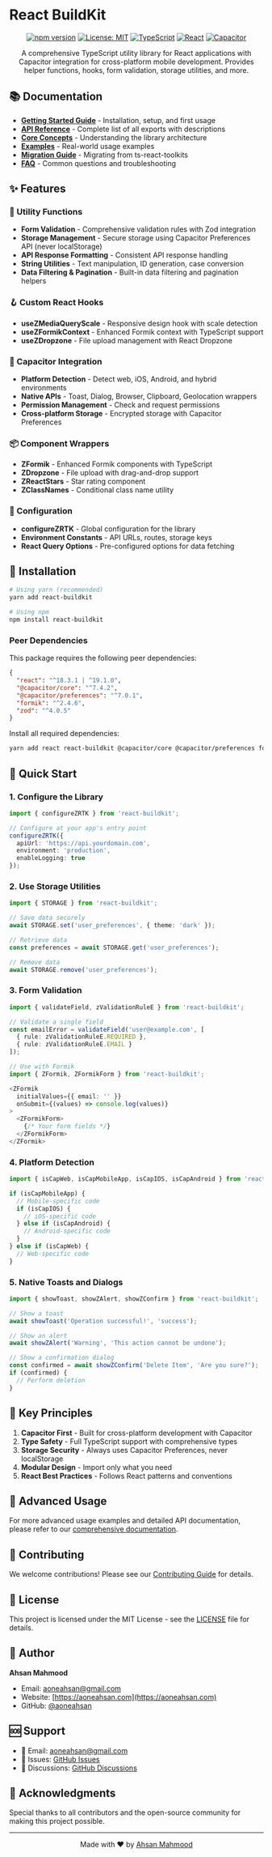 # React BuildKit

<div align="center">

[![npm version](https://img.shields.io/npm/v/react-buildkit.svg)](https://www.npmjs.com/package/react-buildkit)
[![License: MIT](https://img.shields.io/badge/License-MIT-yellow.svg)](https://opensource.org/licenses/MIT)
[![TypeScript](https://img.shields.io/badge/TypeScript-Ready-blue.svg)](https://www.typescriptlang.org/)
[![React](https://img.shields.io/badge/React-18.3.1%20%7C%2019.1.0-blue.svg)](https://reactjs.org/)
[![Capacitor](https://img.shields.io/badge/Capacitor-7.x-blue.svg)](https://capacitorjs.com/)

A comprehensive TypeScript utility library for React applications with Capacitor integration for cross-platform mobile development. Provides helper functions, hooks, form validation, storage utilities, and more.

</div>

## 📚 Documentation

- **[Getting Started Guide](./docs/getting-started.md)** - Installation, setup, and first usage
- **[API Reference](./API.md)** - Complete list of all exports with descriptions
- **[Core Concepts](./docs/core-concepts.md)** - Understanding the library architecture
- **[Examples](./docs/examples.md)** - Real-world usage examples
- **[Migration Guide](./docs/migration-guide.md)** - Migrating from ts-react-toolkits
- **[FAQ](./docs/faq.md)** - Common questions and troubleshooting

## ✨ Features

### 🧩 Utility Functions
- **Form Validation** - Comprehensive validation rules with Zod integration
- **Storage Management** - Secure storage using Capacitor Preferences API (never localStorage)
- **API Response Formatting** - Consistent API response handling
- **String Utilities** - Text manipulation, ID generation, case conversion
- **Data Filtering & Pagination** - Built-in data filtering and pagination helpers

### 🪝 Custom React Hooks
- **useZMediaQueryScale** - Responsive design hook with scale detection
- **useZFormikContext** - Enhanced Formik context with TypeScript support
- **useZDropzone** - File upload management with React Dropzone

### 📱 Capacitor Integration
- **Platform Detection** - Detect web, iOS, Android, and hybrid environments
- **Native APIs** - Toast, Dialog, Browser, Clipboard, Geolocation wrappers
- **Permission Management** - Check and request permissions
- **Cross-platform Storage** - Encrypted storage with Capacitor Preferences

### 📦 Component Wrappers
- **ZFormik** - Enhanced Formik components with TypeScript
- **ZDropzone** - File upload with drag-and-drop support
- **ZReactStars** - Star rating component
- **ZClassNames** - Conditional class name utility

### 🔧 Configuration
- **configureZRTK** - Global configuration for the library
- **Environment Constants** - API URLs, routes, storage keys
- **React Query Options** - Pre-configured options for data fetching

## 🚀 Installation

```bash
# Using yarn (recommended)
yarn add react-buildkit

# Using npm
npm install react-buildkit
```

### Peer Dependencies

This package requires the following peer dependencies:

```json
{
  "react": "^18.3.1 | ^19.1.0",
  "@capacitor/core": "^7.4.2",
  "@capacitor/preferences": "^7.0.1",
  "formik": "^2.4.6",
  "zod": "^4.0.5"
}
```

Install all required dependencies:

```bash
yarn add react react-buildkit @capacitor/core @capacitor/preferences formik zod
```

## 🎯 Quick Start

### 1. Configure the Library

```typescript
import { configureZRTK } from 'react-buildkit';

// Configure at your app's entry point
configureZRTK({
  apiUrl: 'https://api.yourdomain.com',
  environment: 'production',
  enableLogging: true
});
```

### 2. Use Storage Utilities

```typescript
import { STORAGE } from 'react-buildkit';

// Save data securely
await STORAGE.set('user_preferences', { theme: 'dark' });

// Retrieve data
const preferences = await STORAGE.get('user_preferences');

// Remove data
await STORAGE.remove('user_preferences');
```

### 3. Form Validation

```typescript
import { validateField, zValidationRuleE } from 'react-buildkit';

// Validate a single field
const emailError = validateField('user@example.com', [
  { rule: zValidationRuleE.REQUIRED },
  { rule: zValidationRuleE.EMAIL }
]);

// Use with Formik
import { ZFormik, ZFormikForm } from 'react-buildkit';

<ZFormik
  initialValues={{ email: '' }}
  onSubmit={(values) => console.log(values)}
>
  <ZFormikForm>
    {/* Your form fields */}
  </ZFormikForm>
</ZFormik>
```

### 4. Platform Detection

```typescript
import { isCapWeb, isCapMobileApp, isCapIOS, isCapAndroid } from 'react-buildkit';

if (isCapMobileApp) {
  // Mobile-specific code
  if (isCapIOS) {
    // iOS-specific code
  } else if (isCapAndroid) {
    // Android-specific code
  }
} else if (isCapWeb) {
  // Web-specific code
}
```

### 5. Native Toasts and Dialogs

```typescript
import { showToast, showZAlert, showZConfirm } from 'react-buildkit';

// Show a toast
await showToast('Operation successful!', 'success');

// Show an alert
await showZAlert('Warning', 'This action cannot be undone');

// Show a confirmation dialog
const confirmed = await showZConfirm('Delete Item', 'Are you sure?');
if (confirmed) {
  // Perform deletion
}
```

## 🔑 Key Principles

1. **Capacitor First** - Built for cross-platform development with Capacitor
2. **Type Safety** - Full TypeScript support with comprehensive types
3. **Storage Security** - Always uses Capacitor Preferences, never localStorage
4. **Modular Design** - Import only what you need
5. **React Best Practices** - Follows React patterns and conventions

## 📖 Advanced Usage

For more advanced usage examples and detailed API documentation, please refer to our [comprehensive documentation](./docs/).

## 🤝 Contributing

We welcome contributions! Please see our [Contributing Guide](./CONTRIBUTING.md) for details.

## 📄 License

This project is licensed under the MIT License - see the [LICENSE](./LICENSE) file for details.

## 👤 Author

**Ahsan Mahmood**
- Email: aoneahsan@gmail.com
- Website: [https://aoneahsan.com](https://aoneahsan.com)
- GitHub: [@aoneahsan](https://github.com/aoneahsan)

## 🆘 Support

- 📧 Email: aoneahsan@gmail.com
- 🐛 Issues: [GitHub Issues](https://github.com/aoneahsan/react-buildkit/issues)
- 💬 Discussions: [GitHub Discussions](https://github.com/aoneahsan/react-buildkit/discussions)

## 🙏 Acknowledgments

Special thanks to all contributors and the open-source community for making this project possible.

---

<div align="center">
Made with ❤️ by <a href="https://aoneahsan.com">Ahsan Mahmood</a>
</div>